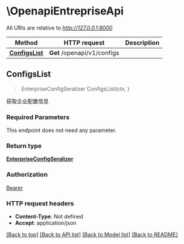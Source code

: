 # \OpenapiEntrepriseApi

All URIs are relative to *http://127.0.0.1:8000*

Method | HTTP request | Description
------------- | ------------- | -------------
[**ConfigsList**](OpenapiEntrepriseApi.md#ConfigsList) | **Get** /openapi/v1/configs | 



## ConfigsList

> EnterpriseConfigSeralizer ConfigsList(ctx, )



获取企业配置信息

### Required Parameters

This endpoint does not need any parameter.

### Return type

[**EnterpriseConfigSeralizer**](EnterpriseConfigSeralizer.md)

### Authorization

[Bearer](../README.md#Bearer)

### HTTP request headers

- **Content-Type**: Not defined
- **Accept**: application/json

[[Back to top]](#) [[Back to API list]](../README.md#documentation-for-api-endpoints)
[[Back to Model list]](../README.md#documentation-for-models)
[[Back to README]](../README.md)

